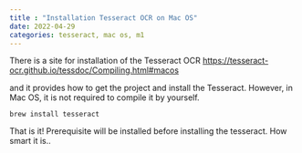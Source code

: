 ```yaml
---
title : "Installation Tesseract OCR on Mac OS"
date: 2022-04-29
categories: tesseract, mac os, m1
---
```


There is a site for installation of the Tesseract OCR 
https://tesseract-ocr.github.io/tessdoc/Compiling.html#macos

and it provides how to get the project and install the Tesseract.
However, in Mac OS, it is not required to compile it by yourself.

```
brew install tesseract
```

That is it!
Prerequisite will be installed before installing the tesseract.
How smart it is..
